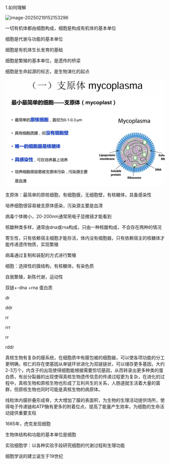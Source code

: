 1.如何理解

![image-20250219152153296](C:\Users\19562\AppData\Roaming\Typora\typora-user-images\image-20250219152153296.png)

一切有机体都由细胞构成，细胞是构成有机体的基本单位

细胞是代谢与功能的基本单位

细胞是有机体生长发育的基础

细胞是繁殖的基本单位，是遗传的桥梁

细胞是生命起源的标志，是生物演化的起点

![image-20250219165218120](./assets/image-20250219165218120.png)

支原体：最简单的原核细胞，有细胞膜，无细胞壁，有核糖体，具备感染性

培养细胞很容易被支原体感染，污染源主要是血清

病毒个体微小，20-200nm通常用电子显微镜才能看到

核酸种类多样，通常由dna或rna构成，只由一种核酸构成，不会存在两种的情况

寄生性，只有依赖宿主细胞才能存活，体内没有细胞器，只有依赖宿主的核糖体才能传递遗传物质，实现繁殖

病毒通过复制和装配的方式进行繁殖

细胞：选择性的膜结构，有核糖体，有染色质

自我繁殖，新陈代谢，运动性

双链+-dna +rna 蛋白质

dr 

ddr

rr

rrr

rr

rddr



真核生物有复杂的膜系统，在细胞质中有膜包被的细胞器，可以使各项功能的分工更明确，核仁的存在使基因从单链环状进化为双链链状，可以储存更多基因，大约2-3万个，内含子的出现使得细胞能根据需要剪切基因，从而转录出更多种类的蛋白质，有丝分裂器的出现使得真核生物遗传信息的传递过程更为复杂，在进化的过程中，真核生物和原核生物也形成了互利共生的关系，人肠道就生活着大量的菌群，但原核生物也同时可能是真核生物的病原体。

线粒体内膜折叠形成脊，大大增加了膜的表面积，为生物的生理活动提供场所，使得电子传递链和ATP酶有更多的附着位点，提高了能量产生效率，为细胞的生命活动提供重要支柱

1665年，虎克发现细胞

生物体结构和功能的基本单位是细胞

实验细胞学：以各种实验手段研究细胞的代谢过程和生理功能

细胞学说的建立诞生于19世纪



